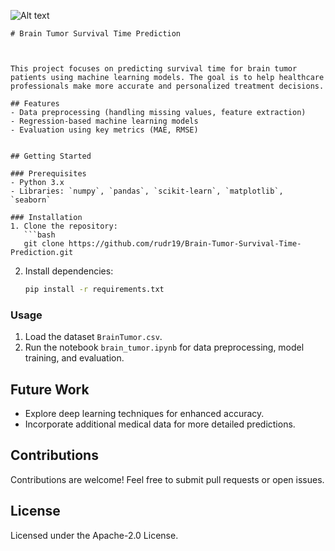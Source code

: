 
![Alt text](https://onco.com/about-cancer/wp-content/uploads/2019/02/Brain_Tumor-1.jpg)
```
# Brain Tumor Survival Time Prediction



This project focuses on predicting survival time for brain tumor patients using machine learning models. The goal is to help healthcare professionals make more accurate and personalized treatment decisions.

## Features
- Data preprocessing (handling missing values, feature extraction)
- Regression-based machine learning models
- Evaluation using key metrics (MAE, RMSE)


## Getting Started

### Prerequisites
- Python 3.x
- Libraries: `numpy`, `pandas`, `scikit-learn`, `matplotlib`, `seaborn`

### Installation
1. Clone the repository:
   ```bash
   git clone https://github.com/rudr19/Brain-Tumor-Survival-Time-Prediction.git
   ```
2. Install dependencies:
   ```bash
   pip install -r requirements.txt
   ```

### Usage
1. Load the dataset `BrainTumor.csv`.
2. Run the notebook `brain_tumor.ipynb` for data preprocessing, model training, and evaluation.


## Future Work
- Explore deep learning techniques for enhanced accuracy.
- Incorporate additional medical data for more detailed predictions.

## Contributions
Contributions are welcome! Feel free to submit pull requests or open issues.

## License
Licensed under the Apache-2.0 License.




```


